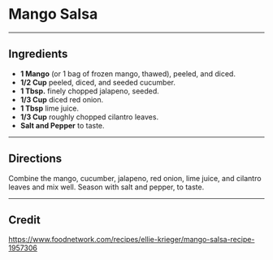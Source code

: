 # Mango Salsa

---

## Ingredients

* **1 Mango** (or 1 bag of frozen mango, thawed), peeled, and diced.
* **1/2 Cup** peeled, diced, and seeded cucumber.
* **1 Tbsp.** finely chopped jalapeno, seeded.
* **1/3 Cup** diced red onion.
* **1 Tbsp** lime juice.
* **1/3 Cup** roughly chopped cilantro leaves.
* **Salt and Pepper** to taste.

---

## Directions

Combine the mango, cucumber, jalapeno, red onion, lime juice, and cilantro leaves and mix well. Season with salt and pepper, to taste.

---

## Credit

https://www.foodnetwork.com/recipes/ellie-krieger/mango-salsa-recipe-1957306
